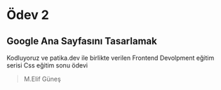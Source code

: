 # Ödev 2

## Google Ana Sayfasını Tasarlamak

Kodluyoruz ve patika.dev ile birlikte verilen Frontend Devolpment eğitim serisi Css eğitim sonu ödevi 
>M.Elif Güneş